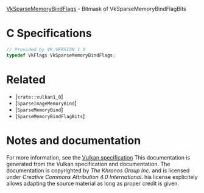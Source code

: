 [VkSparseMemoryBindFlags](https://www.khronos.org/registry/vulkan/specs/1.3-extensions/man/html/VkSparseMemoryBindFlags.html) - Bitmask of VkSparseMemoryBindFlagBits

# C Specifications
```c
// Provided by VK_VERSION_1_0
typedef VkFlags VkSparseMemoryBindFlags;
```

# Related
- [`crate::vulkan1_0`]
- [`SparseImageMemoryBind`]
- [`SparseMemoryBind`]
- [`SparseMemoryBindFlagBits`]

# Notes and documentation
For more information, see the [Vulkan specification](https://www.khronos.org/registry/vulkan/specs/1.3-extensions/html/vkspec.html)
This documentation is generated from the Vulkan specification and documentation.
The documentation is copyrighted by *The Khronos Group Inc.* and is licensed under *Creative Commons Attribution 4.0 International*.
his license explicitely allows adapting the source material as long as proper credit is given.
        